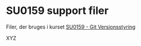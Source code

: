 # SU0159 support filer

Filer, der bruges i kurset [SU0159 - Git Versionsstyring](https://www.superusers.dk/kursus/su0159/)

XYZ
